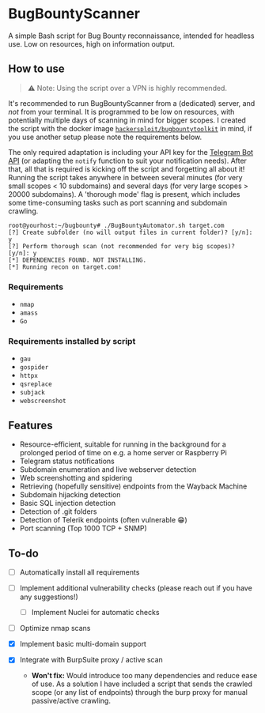 # BugBountyScanner
A simple Bash script for Bug Bounty reconnaissance, intended for headless use. Low on resources, high on information output.

## How to use

> ⚠ Note: Using the script over a VPN is highly recommended.

It's recommended to run BugBountyScanner from a (dedicated) server, and _not_ from your terminal. It is programmed to be low on resources, with potentially multiple days of scanning in mind for bigger scopes. I created the script with the docker image [`hackersploit/bugbountytoolkit`](https://github.com/AlexisAhmed/BugBountyToolkit) in mind, if you use another setup please note the requirements below.

The only required adaptation is including your API key for the [Telegram Bot API](https://core.telegram.org/bots/api) (or adapting the `notify` function to suit your notification needs). After that, all that is required is kicking off the script and forgetting all about it! Running the script takes anywhere in between several minutes (for very small scopes < 10 subdomains) and several days (for very large scopes > 20000 subdomains). A 'thorough mode' flag is present, which includes some time-consuming tasks such as port scanning and subdomain crawling.

```
root@yourhost:~/bugbounty# ./BugBountyAutomator.sh target.com
[?] Create subfolder (no will output files in current folder)? [y/n]: y
[?] Perform thorough scan (not recommended for very big scopes)? [y/n]: y
[*] DEPENDENCIES FOUND. NOT INSTALLING.
[*] Running recon on target.com!
```

### Requirements

- `nmap`
- `amass`
- `Go`

### Requirements installed by script

- `gau`
- `gospider`
- `httpx`
- `qsreplace`
- `subjack`
- `webscreenshot`

## Features

- Resource-efficient, suitable for running in the background for a prolonged period of time on e.g. a home server or Raspberry Pi
- Telegram status notifications
- Subdomain enumeration and live webserver detection
- Web screenshotting and spidering
- Retrieving (hopefully sensitive) endpoints from the Wayback Machine
- Subdomain hijacking detection
- Basic SQL injection detection
- Detection of .git folders
- Detection of Telerik endpoints (often vulnerable 😁)
- Port scanning (Top 1000 TCP + SNMP)

## To-do

- [ ] Automatically install all requirements
- [ ] Implement additional vulnerability checks (please reach out if you have any suggestions!)
    - [ ] Implement Nuclei for automatic checks
- [ ] Optimize nmap scans

- [x] Implement basic multi-domain support
- [x] Integrate with BurpSuite proxy / active scan

  - **Won't fix:** Would introduce too many dependencies and reduce ease of use. As a solution I have included a script that sends the crawled scope (or any list of endpoints)       through the burp proxy for manual passive/active crawling.
